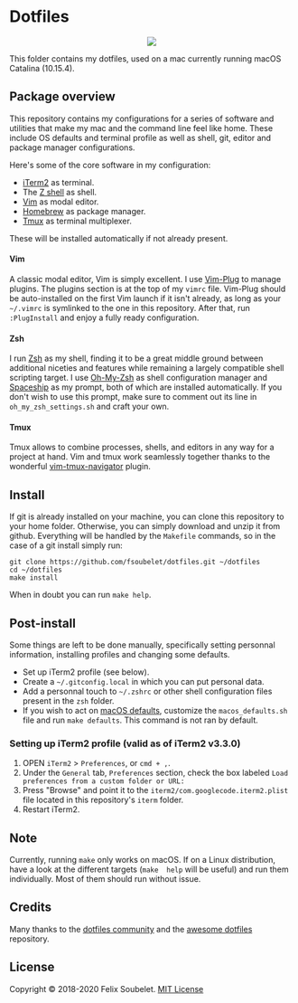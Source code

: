 # Dotfiles

<p align="center">
  <a href="https://xkcd.com/1319/">
    <img src="https://imgs.xkcd.com/comics/automation.png" />
  </a>
</p>


This folder contains my dotfiles, used on a mac currently running macOS Catalina (10.15.4).

## Package overview

This repository contains my configurations for a series of software and utilities that make my mac and the command line feel like home.
These include OS defaults and terminal profile as well as shell, git, editor and package manager configurations.

Here's some of the core software in my configuration:

* [iTerm2][iterm2] as terminal.
* The [Z shell][zsh] as shell.
* [Vim][vim] as modal editor.
* [Homebrew][homebrew] as package manager.
* [Tmux][tmux] as terminal multiplexer.

These will be installed automatically if not already present.

#### Vim

A classic modal editor, Vim is simply excellent.
I use [Vim-Plug][vim-plug] to manage plugins.
The plugins section is at the top of my `vimrc` file.
Vim-Plug should be auto-installed on the first Vim launch if it isn't already, as long as your `~/.vimrc` is symlinked to the one in this repository.
After that, run `:PlugInstall` and enjoy a fully ready configuration.

#### Zsh

I run [Zsh][zsh] as my shell, finding it to be a great middle ground between additional niceties and features while remaining a largely compatible shell scripting target.
I use [Oh-My-Zsh][oh-my-zsh] as shell configuration manager and [Spaceship][spaceship] as my prompt, both of which are installed automatically.
If you don't wish to use this prompt, make sure to comment out its line in `oh_my_zsh_settings.sh` and craft your own.

#### Tmux

Tmux allows to combine processes, shells, and editors in any way for a project at hand.
Vim and tmux work seamlessly together thanks to the wonderful [vim-tmux-navigator][vim-tmux-navigator] plugin.

## Install

If git is already installed on your machine, you can clone this repository to your home folder.
Otherwise, you can simply download and unzip it from github.
Everything will be handled by the `Makefile` commands, so in the case of a git install simply run:

```
git clone https://github.com/fsoubelet/dotfiles.git ~/dotfiles
cd ~/dotfiles
make install
```

When in doubt you can run `make help`.

## Post-install

Some things are left to be done manually, specifically setting personnal information, installing profiles and changing some defaults.

* Set up iTerm2 profile (see below).
* Create a `~/.gitconfig.local` in which you can put personal data.
* Add a personnal touch to `~/.zshrc`  or other shell configuration files present in the `zsh` folder.
* If you wish to act on [macOS defaults][macos-defaults], customize the `macos_defaults.sh` file and run `make defaults`. This command is not ran by default.

### Setting up iTerm2 profile (valid as of iTerm2 v3.3.0)

1. OPEN `iTerm2` > `Preferences`, or `cmd + ,`.
2. Under the `General` tab, `Preferences` section, check the box labeled `Load preferences from a custom folder or URL:`
3. Press "Browse" and point it to the `iterm2/com.googlecode.iterm2.plist` file located in this repository's `iterm` folder.
4. Restart iTerm2.

## Note

Currently, running `make` only works on macOS.
If on a Linux distribution, have a look at the different targets (`make  help` will be useful) and run them individually.
Most of them should run without issue.

## Credits

Many thanks to the [dotfiles community][dotcomu] and the [awesome dotfiles][awesomedots] repository.

## License

Copyright &copy; 2018-2020 Felix Soubelet. [MIT License][license]

[anaconda]: https://www.anaconda.com/
[anacondadownload]: https://www.anaconda.com/download/#macos
[atom]: https://atom.io/
[awesomedots]: https://github.com/webpro/awesome-dotfiles
[brew-bundle]: https://github.com/Homebrew/homebrew-bundle
[checkhealth]: https://neovim.io/doc/user/pi_health.html#:checkhealth
[dotcomu]: https://dotfiles.github.io/
[git]: https://git-scm.com/
[homebrew]: http://brew.sh
[iterm2]: https://www.iterm2.com/
[license]: https://github.com/fsoubelet/dotfiles/blob/master/LICENSE
[macos-defaults]: https://mths.be/macos
[neovim]: https://neovim.io/
[oh-my-zsh]: https://github.com/robbyrussell/oh-my-zsh
[package-sync]: https://atom.io/packages/package-sync
[spaceship]: https://github.com/denysdovhan/spaceship-prompt
[tmux]: https://github.com/tmux/tmux/wiki
[vim]: http://www.vim.org/
[vim-plug]: https://github.com/junegunn/vim-plug
[vim-tmux-navigator]: https://github.com/christoomey/vim-tmux-navigator
[zsh]: https://en.wikipedia.org/wiki/Z_shell
